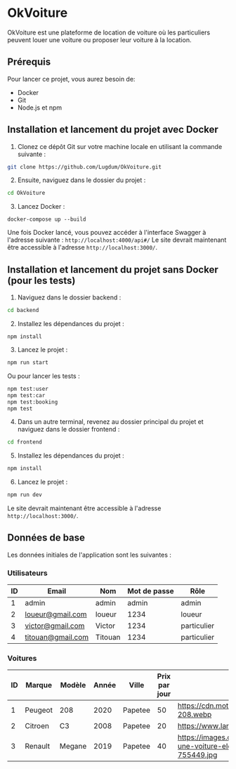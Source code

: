 # OkVoiture

OkVoiture est une plateforme de location de voiture où les particuliers peuvent louer une voiture ou proposer leur voiture à la location.

## Prérequis

Pour lancer ce projet, vous aurez besoin de:

- Docker
- Git
- Node.js et npm

## Installation et lancement du projet avec Docker

1. Clonez ce dépôt Git sur votre machine locale en utilisant la commande suivante :

```bash
git clone https://github.com/Lugdum/OkVoiture.git
```

2. Ensuite, naviguez dans le dossier du projet :

```bash
cd OkVoiture
```

3. Lancez Docker :

```
docker-compose up --build
```

Une fois Docker lancé, vous pouvez accéder à l'interface Swagger à l'adresse suivante : `http://localhost:4000/api#/`
Le site devrait maintenant être accessible à l'adresse `http://localhost:3000/`.

## Installation et lancement du projet sans Docker (pour les tests)

1. Naviguez dans le dossier backend :

```bash
cd backend
```

2. Installez les dépendances du projet :

```
npm install
```

3. Lancez le projet :

```bash
npm run start
```

Ou pour lancer les tests :
```bash
npm test:user
npm test:car
npm test:booking
npm test
```

4. Dans un autre terminal, revenez au dossier principal du projet et naviguez dans le dossier frontend :

```bash
cd frontend
```

5. Installez les dépendances du projet :

```bash
npm install
```

6. Lancez le projet :

```bash
npm run dev
```

Le site devrait maintenant être accessible à l'adresse `http://localhost:3000/`.

## Données de base

Les données initiales de l'application sont les suivantes :

### Utilisateurs

| ID | Email               | Nom     | Mot de passe | Rôle        |
|----|---------------------|---------|--------------|-------------|
| 1  | admin               | admin   | admin        | admin       |
| 2  | loueur@gmail.com    | loueur  | 1234         | loueur      |
| 3  | victor@gmail.com    | Victor  | 1234         | particulier |
| 4  | titouan@gmail.com   | Titouan | 1234         | particulier |

### Voitures

| ID | Marque  | Modèle | Année | Ville   | Prix par jour | URL de l'image                                                                                        | ID du propriétaire |
|----|---------|--------|-------|---------|----------------|------------------------------------------------------------------------------------------------------|--------------------|
| 1  | Peugeot | 208    | 2020  | Papetee | 50            | https://cdn.motor1.com/images/mgl/JO3m6Q/s1/4x3/peugeot-208.webp                                     | 2                  |
| 2  | Citroen | C3     | 2008  | Papetee | 20            | https://www.largus.fr/images/images/ORPHEA_105286_1.jpg                                              | 2                  |
| 3  | Renault | Megane | 2019  | Papetee | 40            | https://images.caradisiac.com/images/2/1/2/7/202127/S0-une-voiture-electrique-d-occasion-le-vrai-bon-plan-755449.jpg | 2  |

